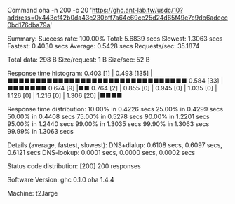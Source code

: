 Command
oha -n 200 -c 20 'https://ghc.ant-lab.tw/usdc/10?address=0x443cf42b0da43c230bff7a64e69ce25d24d65f49e7c9db6adecc0bd176dba79a'

Summary:
  Success rate:	100.00%
  Total:	5.6839 secs
  Slowest:	1.3063 secs
  Fastest:	0.4030 secs
  Average:	0.5428 secs
  Requests/sec:	35.1874

  Total data:	298 B
  Size/request:	1 B
  Size/sec:	52 B

Response time histogram:
  0.403 [1]   |
  0.493 [135] |■■■■■■■■■■■■■■■■■■■■■■■■■■■■■■■■
  0.584 [33]  |■■■■■■■
  0.674 [9]   |■■
  0.764 [2]   |
  0.855 [0]   |
  0.945 [0]   |
  1.035 [0]   |
  1.126 [0]   |
  1.216 [0]   |
  1.306 [20]  |■■■■

Response time distribution:
  10.00% in 0.4226 secs
  25.00% in 0.4299 secs
  50.00% in 0.4408 secs
  75.00% in 0.5278 secs
  90.00% in 1.2201 secs
  95.00% in 1.2440 secs
  99.00% in 1.3035 secs
  99.90% in 1.3063 secs
  99.99% in 1.3063 secs


Details (average, fastest, slowest):
  DNS+dialup:	0.6108 secs, 0.6097 secs, 0.6121 secs
  DNS-lookup:	0.0001 secs, 0.0000 secs, 0.0002 secs

Status code distribution:
  [200] 200 responses

Software Version:
  ghc 0.1.0
  oha 1.4.4

Machine:
  t2.large
